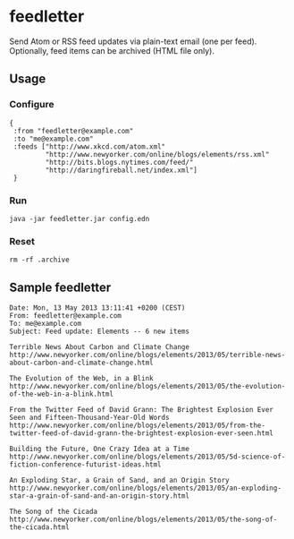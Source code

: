 # feedletter

Send Atom or RSS feed updates via plain-text email (one per feed). Optionally, feed items can be archived (HTML file only).

## Usage

### Configure

    {
     :from "feedletter@example.com"
     :to "me@example.com"
     :feeds ["http://www.xkcd.com/atom.xml"
             "http://www.newyorker.com/online/blogs/elements/rss.xml"
             "http://bits.blogs.nytimes.com/feed/"
             "http://daringfireball.net/index.xml"]
     }

### Run

    java -jar feedletter.jar config.edn

### Reset

    rm -rf .archive
    
## Sample feedletter

    Date: Mon, 13 May 2013 13:11:41 +0200 (CEST)
    From: feedletter@example.com
    To: me@example.com
    Subject: Feed update: Elements -- 6 new items

    Terrible News About Carbon and Climate Change
    http://www.newyorker.com/online/blogs/elements/2013/05/terrible-news-about-carbon-and-climate-change.html

    The Evolution of the Web, in a Blink
    http://www.newyorker.com/online/blogs/elements/2013/05/the-evolution-of-the-web-in-a-blink.html

    From the Twitter Feed of David Grann: The Brightest Explosion Ever Seen and Fifteen-Thousand-Year-Old Words
    http://www.newyorker.com/online/blogs/elements/2013/05/from-the-twitter-feed-of-david-grann-the-brightest-explosion-ever-seen.html

    Building the Future, One Crazy Idea at a Time
    http://www.newyorker.com/online/blogs/elements/2013/05/5d-science-of-fiction-conference-futurist-ideas.html

    An Exploding Star, a Grain of Sand, and an Origin Story
    http://www.newyorker.com/online/blogs/elements/2013/05/an-exploding-star-a-grain-of-sand-and-an-origin-story.html

    The Song of the Cicada
    http://www.newyorker.com/online/blogs/elements/2013/05/the-song-of-the-cicada.html
